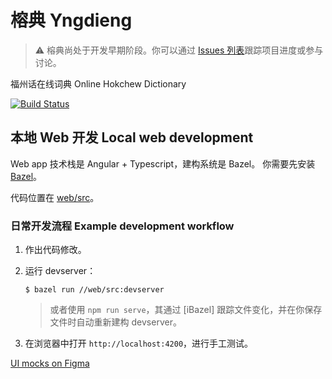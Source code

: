# 榕典 Yngdieng

> ⚠️ 榕典尚处于开发早期阶段。你可以通过 [Issues 列表](https://github.com/MindongLab/yngdieng/issues)跟踪项目进度或参与讨论。

福州话在线词典 Online Hokchew Dictionary

[![Build Status](https://mindonglab.visualstudio.com/yngdieng/_apis/build/status/MindongLab.yngdieng?branchName=master)](https://mindonglab.visualstudio.com/yngdieng/_build/latest?definitionId=1&branchName=master)

## 本地 Web 开发 Local web development

Web app 技术栈是 Angular + Typescript，建构系统是 Bazel。
你需要先安装 [Bazel](https://www.bazel.build/)。

代码位置在 [web/src](web/src)。

### 日常开发流程 Example development workflow

1. 作出代码修改。

2. 运行 devserver：

   ```
   $ bazel run //web/src:devserver
   ```
   
   > 或者使用 `npm run serve`，其通过 [iBazel] 跟踪文件变化，并在你保存文件时自动重新建构 devserver。
   
3. 在浏览器中打开 `http://localhost:4200`，进行手工测试。

[UI mocks on Figma](https://www.figma.com/file/FoQGpsir7cH4GSYenYqObf/%E6%A6%95%E5%85%B8)
